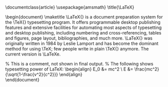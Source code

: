 \documentclass{article}
\usepackage{amsmath}
\title{\LaTeX}

\begin{document}
  \maketitle
  \LaTeX{} is a document preparation system for
  the \TeX{} typesetting program. It offers
  programmable desktop publishing features and
  extensive facilities for automating most
  aspects of typesetting and desktop publishing,
  including numbering and  cross-referencing,
  tables and figures, page layout,
  bibliographies, and much more. \LaTeX{} was
  originally written in 1984 by Leslie Lamport
  and has become the  dominant method for using
  \TeX; few people write in plain \TeX{} anymore.
  The current version is \LaTeXe.

  % This is a comment, not shown in final output.
  % The following shows typesetting  power of LaTeX:
  \begin{align}
    E_0 &= mc^2 \\
 E &= \frac{mc^2}{\sqrt{1-\frac{v^2}{c^2}}}  \end{align}  
\end{document}
<!--stackedit_data:
eyJoaXN0b3J5IjpbLTIyNzY3NzkyNiw0MTI1ODg5MzJdfQ==
-->